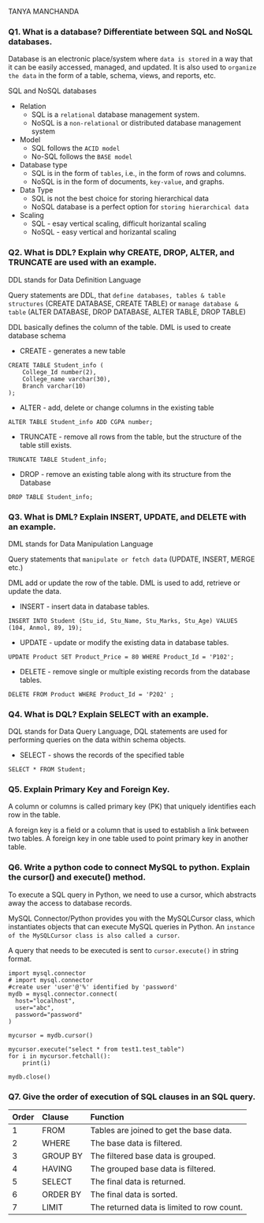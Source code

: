 TANYA MANCHANDA 

### Q1. What is a database? Differentiate between SQL and NoSQL databases.

Database is an electronic place/system where `data is stored` in a way that it can be easily accessed, managed, and updated.
It is also used to `organize the data` in the form of a table, schema, views, and reports, etc.

SQL and NoSQL databases

* Relation
  * SQL is a `relational` database management system.
  * NoSQL is a `non-relational` or distributed database management system
* Model
  * SQL follows the `ACID model`
  * No-SQL follows the `BASE model`
* Database type
  * SQL is in the form of `tables`, i.e., in the form of rows and columns.
  * NoSQL is in the form of documents, `key-value`, and graphs.
* Data Type
  * SQL is not the best choice for storing hierarchical data
  * NoSQL database is a perfect option for `storing hierarchical data`
* Scaling
  * SQL - esay vertical scaling, difficult horizantal scaling
  * NoSQL - easy vertical and horizantal scaling




### Q2. What is DDL? Explain why CREATE, DROP, ALTER, and TRUNCATE are used with an example.

DDL stands for Data Definition Language

Query statements are DDL, that `define databases, tables & table structures` (CREATE DATABASE, CREATE TABLE) or `manage database & table` (ALTER DATABASE, DROP DATABASE, ALTER TABLE, DROP TABLE)

DDL basically defines the column of the table. DML is used to create database schema 

* CREATE - generates a new table
```
CREATE TABLE Student_info (
    College_Id number(2),
    College_name varchar(30),
    Branch varchar(10)
);
```

* ALTER - add, delete or change columns in the existing table
```
ALTER TABLE Student_info ADD CGPA number;
```

* TRUNCATE -  remove all rows from the table, but the structure of the table still exists.
```
TRUNCATE TABLE Student_info;
```

* DROP - remove an existing table along with its structure from the Database
```
DROP TABLE Student_info;
```


### Q3. What is DML? Explain INSERT, UPDATE, and DELETE with an example.

DML stands for Data Manipulation Language

Query statements that `manipulate or fetch data` (UPDATE, INSERT, MERGE etc.)

DML add or update the row of the table. DML is used to add, retrieve or update the data.

* INSERT - insert data in database tables.
```
INSERT INTO Student (Stu_id, Stu_Name, Stu_Marks, Stu_Age) VALUES (104, Anmol, 89, 19);  
```
* UPDATE - update or modify the existing data in database tables.
```
UPDATE Product SET Product_Price = 80 WHERE Product_Id = 'P102';
```
* DELETE - remove single or multiple existing records from the database tables.
```
DELETE FROM Product WHERE Product_Id = 'P202' ;
```


### Q4. What is DQL? Explain SELECT with an example.

DQL stands for Data Query Language, DQL statements are used for performing queries on the data within schema objects.

* SELECT - shows the records of the specified table
```
SELECT * FROM Student;  
```


### Q5. Explain Primary Key and Foreign Key.

A column or columns is called primary key (PK) that uniquely identifies each row in the table.

A foreign key is a field or a column that is used to establish a link between two tables. A foreign key in one table used to point primary key in another table.


### Q6. Write a python code to connect MySQL to python. Explain the cursor() and execute() method.

To execute a SQL query in Python, we need to use a cursor, which abstracts away the access to database records.

MySQL Connector/Python provides you with the MySQLCursor class, which instantiates objects that can execute MySQL queries in Python. An `instance of the MySQLCursor class is also called a cursor`.


A query that needs to be executed is sent to `cursor.execute()` in string format.

```
import mysql.connector
# import mysql.connector
#create user 'user'@'%' identified by 'password'
mydb = mysql.connector.connect(
  host="localhost",
  user="abc",
  password="password"
)

mycursor = mydb.cursor()

mycursor.execute("select * from test1.test_table")
for i in mycursor.fetchall():
    print(i)

mydb.close()
```


### Q7. Give the order of execution of SQL clauses in an SQL query.

| Order	| Clause		| Function	| 
| :------ |:--- | :--- |
| 1	| FROM	| Tables are joined to get the base data.| 
| 2	| WHERE	| The base data is filtered.| 
| 3	| GROUP BY	| The filtered base data is grouped.| 
| 4	| HAVING	| The grouped base data is filtered.| 
| 5	| SELECT	| The final data is returned.| 
| 6	| ORDER BY	| The final data is sorted.| 
| 7	| LIMIT	| The returned data is limited to row count.| 
